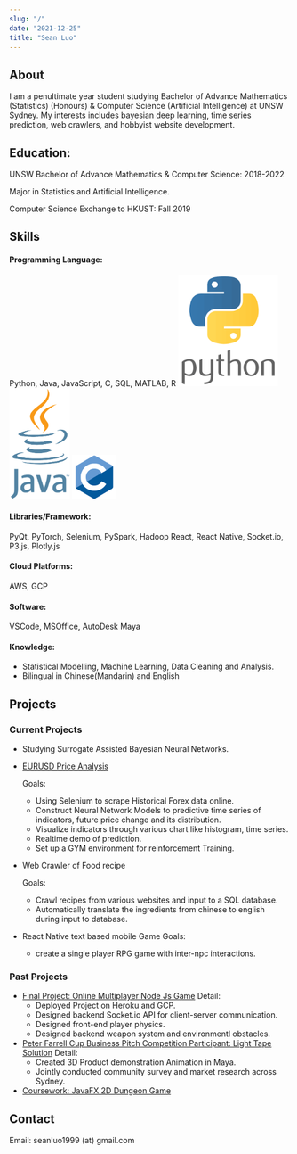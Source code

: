 ```yaml
---
slug: "/"
date: "2021-12-25"
title: "Sean Luo"
---
```


## About
I am a penultimate year student studying Bachelor of Advance Mathematics (Statistics) (Honours) & Computer Science (Artificial Intelligence) at UNSW Sydney. My interests includes bayesian deep learning, time series prediction, web crawlers, and hobbyist website development.

## Education:
UNSW Bachelor of Advance Mathematics & Computer Science: 2018-2022

Major in Statistics and Artificial Intelligence.

Computer Science Exchange to HKUST: Fall 2019

## Skills
#### Programming Language: 

Python, Java, JavaScript, C, SQL, MATLAB, R
![python](../images/med_icon/python_icon.png)
![java](../images/med_icon/java_icon.png)
![C](https://github.com/lu0x1a0/lu0x1a0.github.io/raw/master/src/images/sml_icon/c_icon.png)
#### Libraries/Framework: 

PyQt, PyTorch, Selenium, PySpark, Hadoop React, React Native, Socket.io, P3.js, Plotly.js

#### Cloud Platforms: 
AWS, GCP
#### Software: 
VSCode, MSOffice, AutoDesk Maya
#### Knowledge:

* Statistical Modelling, Machine Learning, Data Cleaning and Analysis.
* Bilingual in Chinese(Mandarin) and English

## Projects
### Current Projects
* Studying Surrogate Assisted Bayesian Neural Networks.
* [EURUSD Price Analysis](https://lu0x1a0.github.io/EURUSDPriceAnalysis)
    
    Goals:

    * Using Selenium to scrape Historical Forex data online.
    * Construct Neural Network Models to predictive time series of indicators, future price change and its distribution.
    * Visualize indicators through various chart like histogram, time series.
    * Realtime demo of prediction.
    * Set up a GYM environment for reinforcement Training.

* Web Crawler of Food recipe

    Goals:
    * Crawl recipes from various websites and input to a SQL database.
    * Automatically translate the ingredients from chinese to english during input to database.
* React Native text based mobile Game
    Goals:
    * create a single player RPG game with inter-npc interactions.
### Past Projects
* [Final Project: Online Multiplayer Node Js Game](https://github.com/lu0x1a0/CS_Final_Project/tree/main) 
    Detail:
    * Deployed Project on Heroku and GCP.
    * Designed backend Socket.io API for client-server communication.
    * Designed front-end player physics.
    * Designed backend weapon system and environmentl obstacles.
* [Peter Farrell Cup Business Pitch Competition Participant: Light Tape Solution](https://www.credly.com/badges/0e144069-55a1-4561-857c-9ce9bd36a193)
    Detail:
    * Created 3D Product demonstration Animation in Maya. 
    * Jointly conducted community survey and market research across Sydney.
* [Coursework: JavaFX 2D Dungeon Game](https://github.com/lu0x1a0/_redacted_dungeon_game)

## Contact
Email: seanluo1999 (at) gmail.com